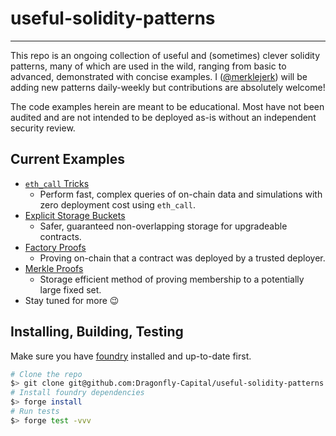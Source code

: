 # useful-solidity-patterns
---
This repo is an ongoing collection of useful and (sometimes) clever solidity patterns, many of which are used in the wild, ranging from basic to advanced, demonstrated with concise examples. I ([@merklejerk](https://github.com/merklejerk)) will be adding new patterns daily-weekly but contributions are absolutely welcome!

The code examples herein are meant to be educational. Most have not been audited and are not intended to be deployed as-is without an independent security review.

## Current Examples
- [`eth_call` Tricks](./examples/eth_call-tricks)
    - Perform fast, complex queries of on-chain data and simulations with zero deployment cost using `eth_call`.
- [Explicit Storage Buckets](./examples/explicit-storage-buckets)
    - Safer, guaranteed non-overlapping storage for upgradeable contracts.
- [Factory Proofs](./examples/factory-proofs)
    - Proving on-chain that a contract was deployed by a trusted deployer.
- [Merkle Proofs](./examples/merkle-proofs)
    - Storage efficient method of proving membership to a potentially large fixed set.
- Stay tuned for more 😉

## Installing, Building, Testing

Make sure you have [foundry](https://book.getfoundry.sh/getting-started/installation) installed and up-to-date first.

```bash
# Clone the repo
$> git clone git@github.com:Dragonfly-Capital/useful-solidity-patterns.git
# Install foundry dependencies
$> forge install
# Run tests
$> forge test -vvv
```
